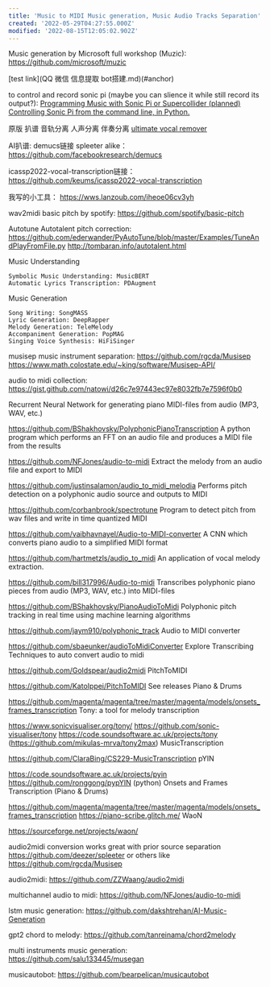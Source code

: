 ```yaml
---
title: 'Music to MIDI Music generation, Music Audio Tracks Separation'
created: '2022-05-29T04:27:55.000Z'
modified: '2022-08-15T12:05:02.902Z'
---
```


Music generation by Microsoft full workshop (Muzic):
https://github.com/microsoft/muzic

[test link](QQ 微信 信息提取 bot搭建.md)(#anchor)

to control and record sonic pi (maybe you can slience it while still record its output?):
[Programming Music with Sonic Pi or Supercollider (planned)](https://pypi.org/project/python-sonic/)
[Controlling Sonic Pi from the command line, in Python.](https://github.com/emlyn/sonic-pi-tool)

原版 扒谱 音轨分离 人声分离 伴奏分离 [ultimate vocal remover](https://github.com/Anjok07/ultimatevocalremovergui/blob/master/UVR.py)

AI扒谱:
demucs链接 spleeter alike：
https://github.com/facebookresearch/demucs

icassp2022-vocal-transcription链接：
https://github.com/keums/icassp2022-vocal-transcription

我写的小工具：
https://wws.lanzoub.com/iheoe06cv3yh

wav2midi basic pitch by spotify:
https://github.com/spotify/basic-pitch

Autotune Autotalent pitch correction:
https://github.com/ederwander/PyAutoTune/blob/master/Examples/TuneAndPlayFromFile.py
http://tombaran.info/autotalent.html

Music Understanding

    Symbolic Music Understanding: MusicBERT
    Automatic Lyrics Transcription: PDAugment

Music Generation

    Song Writing: SongMASS
    Lyric Generation: DeepRapper
    Melody Generation: TeleMelody
    Accompaniment Generation: PopMAG
    Singing Voice Synthesis: HiFiSinger

musisep music instrument separation:
https://github.com/rgcda/Musisep
https://www.math.colostate.edu/~king/software/Musisep-API/

audio to midi collection:
https://gist.github.com/natowi/d26c7e97443ec97e8032fb7e7596f0b0

Recurrent Neural Network for generating piano MIDI-files from audio (MP3, WAV, etc.)

https://github.com/BShakhovsky/PolyphonicPianoTranscription
A python program which performs an FFT on an audio file and produces a MIDI file from the results

https://github.com/NFJones/audio-to-midi
Extract the melody from an audio file and export to MIDI

https://github.com/justinsalamon/audio_to_midi_melodia
Performs pitch detection on a polyphonic audio source and outputs to MIDI

https://github.com/corbanbrook/spectrotune
Program to detect pitch from wav files and write in time quantized MIDI

https://github.com/vaibhavnayel/Audio-to-MIDI-converter
A CNN which converts piano audio to a simplified MIDI format

https://github.com/hartmetzls/audio_to_midi
An application of vocal melody extraction.

https://github.com/bill317996/Audio-to-midi
Transcribes polyphonic piano pieces from audio (MP3, WAV, etc.) into MIDI-files

https://github.com/BShakhovsky/PianoAudioToMidi
Polyphonic pitch tracking in real time using machine learning algorithms

https://github.com/jaym910/polyphonic_track
Audio to MIDI converter

https://github.com/sbaeunker/audioToMidiConverter
Explore Transcribing Techniques to auto convert audio to midi

https://github.com/Goldspear/audio2midi
PitchToMIDI

https://github.com/KatoIppei/PitchToMIDI See releases
Piano & Drums

https://github.com/magenta/magenta/tree/master/magenta/models/onsets_frames_transcription
Tony: a tool for melody transcription

https://www.sonicvisualiser.org/tony/ https://github.com/sonic-visualiser/tony https://code.soundsoftware.ac.uk/projects/tony (https://github.com/mikulas-mrva/tony2max)
MusicTranscription

https://github.com/ClaraBing/CS229-MusicTranscription
pYIN

https://code.soundsoftware.ac.uk/projects/pyin https://github.com/ronggong/pypYIN (python)
Onsets and Frames Transcription (Piano & Drums)

https://github.com/magenta/magenta/tree/master/magenta/models/onsets_frames_transcription https://piano-scribe.glitch.me/
WaoN

https://sourceforge.net/projects/waon/

audio2midi conversion works great with prior source separation https://github.com/deezer/spleeter or others like https://github.com/rgcda/Musisep

audio2midi:
https://github.com/ZZWaang/audio2midi

multichannel audio to midi:
https://github.com/NFJones/audio-to-midi

lstm music generation:
https://github.com/dakshtrehan/AI-Music-Generation

gpt2 chord to melody:
https://github.com/tanreinama/chord2melody

 multi instruments music generation:
https://github.com/salu133445/musegan

musicautobot:
https://github.com/bearpelican/musicautobot
